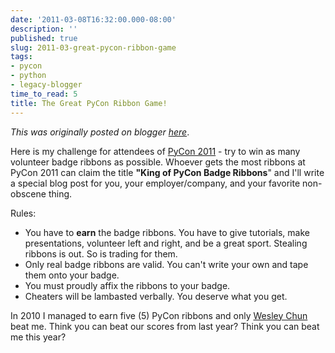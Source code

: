 ```yaml
---
date: '2011-03-08T16:32:00.000-08:00'
description: ''
published: true
slug: 2011-03-great-pycon-ribbon-game
tags:
- pycon
- python
- legacy-blogger
time_to_read: 5
title: The Great PyCon Ribbon Game!
---
```


*This was originally posted on blogger [here](https://pydanny.blogspot.com/2011/03/great-pycon-ribbon-game.html)*.

Here is my challenge for attendees of [PyCon 2011](https://us.pycon.org/) - try to win as many volunteer badge ribbons as possible. Whoever gets the most ribbons at PyCon 2011 can claim the title <b>"King of PyCon Badge Ribbons</b>" and I'll write a special blog post for you, your employer/company, and your favorite non-obscene thing.

Rules:


- You have to <b>earn</b> the badge ribbons. You have to give tutorials, make presentations, volunteer left and right, and be a great sport. Stealing ribbons is out. So is trading for them.
- Only real badge ribbons are valid. You can't write your own and tape them onto your badge.
- You must proudly affix the ribbons to your badge.
- Cheaters will be lambasted verbally. You deserve what you get.

In 2010 I managed to earn five (5) PyCon ribbons and only [Wesley Chun](https://us.pycon.org/2011/speaker/profile/151/) beat me. Think you can beat our scores from last year? Think you can beat me this year?